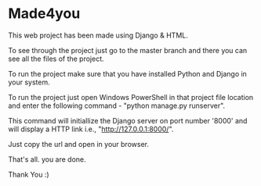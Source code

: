# Made4you
This web project has been made using Django &amp; HTML.

To see through the project just go to the master branch and there you can see all the files of the project.

To run the project make sure that you have installed Python and Django in your system.

To run the project just open Windows PowerShell in that project file location and enter the following command - "python manage.py runserver".

This command will initiallize the Django server on port number '8000' and will display a HTTP link i.e., "http://127.0.0.1:8000/".

Just copy the url and open in your browser.

That's all. you are done.

Thank You :)
